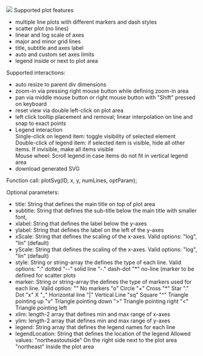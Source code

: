 <a href="https://messier433.github.io/YaJsSvgPlot/example.html" target="_blank"><img src="https://github.com/user-attachments/assets/fd9ca9d8-7afe-4fd7-a208-0aa0d71a2484"/></a>
Supported plot features
- multiple line plots with different markers and dash styles
- scatter plot (no lines)
- linear and log scale of axes
- major and minor grid lines
- title, subtitle and axes label
- auto and custom set axes limits
- legend inside or next to plot area

Supported interactions:
- auto resize to parent div dimensions
- zoom-in via pressing right mouse button while defining zoom-in area
- pan via middle mouse button or right mouse button with "Shift" pressed on keyboard
- reset view via double left-click on plot area
- left click tooltip placement and removal; linear interpolation on line and snap to exact points
- Legend interaction<br />
  Single-click on legend item: toggle visibility of selected element<br />
  Double-click of legend item: if selected item is visible, hide all other items. If invisible, make all items visible<br />
  Mouse wheel: Scroll legend in case items do not fit in vertical legend area<br />
- download generated SVG

Function call:
  plotSvg(ID, x, y, numLines, optParam);

Optional parameters:
 - title: String that defines the main title on top of plot area 
 - subtitle: String that defines the sub-title below the main title with smaller font,
 - xlabel: String that defines the label below the y-axes
 - ylabel: String that defines the label on the left of the y-axes
 - xScale: String that defines the scaling of the x-axes. Valid options: "log", "lin" (default)
 - yScale: String that defines the scaling of the x-axes. Valid options: "log", "lin" (default)
 - style: String or string-array the defines the type of each line.
   Valid options:
   ":" dotted
   "--" solid line
   "-." dash-dot
   "*" no-line (marker to be defined for scatter plots
 - marker: String or string-array the defines the type of markers used for each line.
   Valid option:
   "" No markers
   "o" Circle
   "+" Cross
   "*" Star
   "." Dot
   "x" X
   "_" Horizontal line
   "|" Vertical Line
   "sq" Square
   "^" Triangle pointing up
   "v" Triangle pointing down
   "\>" Triangle pointing right
   "\<" Triangle pointing left
 - xlim: length-2 array that defines min and max range of x-axes
 - ylim: length-2 array that defines min and max range of y-axes
 - legend: String array that defines the legend names for each line
 - legendLocation: String that defines the location of the legend
   Allowed values:
   "northeastoutside" On the right side next to the plot area
   "northeast" Inside the plot area
